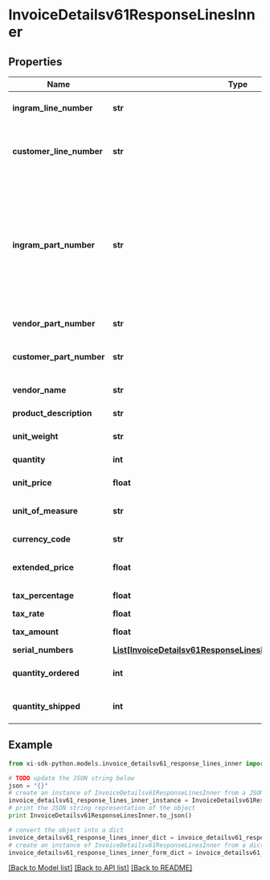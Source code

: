 # InvoiceDetailsv61ResponseLinesInner


## Properties

Name | Type | Description | Notes
------------ | ------------- | ------------- | -------------
**ingram_line_number** | **str** | Unique line number from Ingram. | [optional] 
**customer_line_number** | **str** | Line number passes by customer while creating an order. | [optional] [default to '0']
**ingram_part_number** | **str** | Ingram Micro SKU (stock keeping unit). An identification, usually alphanumeric, of a particular product that allows it to be tracked for inventory purposes. | [optional] 
**vendor_part_number** | **str** | Vendor Part Number. | [optional] 
**customer_part_number** | **str** | Part number from customer&#39;s system. | [optional] 
**vendor_name** | **str** | Name of the vendor. | [optional] 
**product_description** | **str** | Description of the product. | [optional] 
**unit_weight** | **str** | Weight of the product. | [optional] 
**quantity** | **int** | Quantity of the product. | [optional] 
**unit_price** | **float** | Unit price of the product. | [optional] 
**unit_of_measure** | **str** | Unit of measure of the product. | [optional] 
**currency_code** | **str** | Currency code. | [optional] 
**extended_price** | **float** | Extended price of the product. | [optional] 
**tax_percentage** | **float** | Tax percentage | [optional] 
**tax_rate** | **float** | Tax rate | [optional] 
**tax_amount** | **float** | Line level tax amount. | [optional] 
**serial_numbers** | [**List[InvoiceDetailsv61ResponseLinesInnerSerialNumbersInner]**](InvoiceDetailsv61ResponseLinesInnerSerialNumbersInner.md) |  | [optional] 
**quantity_ordered** | **int** | Quantity ordered by the customer. | [optional] 
**quantity_shipped** | **int** | Quantity shipped to the customer. | [optional] 

## Example

```python
from xi-sdk-python.models.invoice_detailsv61_response_lines_inner import InvoiceDetailsv61ResponseLinesInner

# TODO update the JSON string below
json = "{}"
# create an instance of InvoiceDetailsv61ResponseLinesInner from a JSON string
invoice_detailsv61_response_lines_inner_instance = InvoiceDetailsv61ResponseLinesInner.from_json(json)
# print the JSON string representation of the object
print InvoiceDetailsv61ResponseLinesInner.to_json()

# convert the object into a dict
invoice_detailsv61_response_lines_inner_dict = invoice_detailsv61_response_lines_inner_instance.to_dict()
# create an instance of InvoiceDetailsv61ResponseLinesInner from a dict
invoice_detailsv61_response_lines_inner_form_dict = invoice_detailsv61_response_lines_inner.from_dict(invoice_detailsv61_response_lines_inner_dict)
```
[[Back to Model list]](../README.md#documentation-for-models) [[Back to API list]](../README.md#documentation-for-api-endpoints) [[Back to README]](../README.md)


